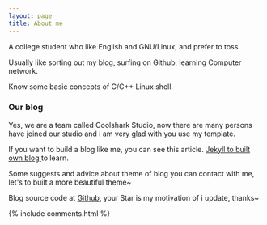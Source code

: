```yaml
---
layout: page
title: About me 
---
```


A college student who like English and GNU/Linux, and prefer to toss.
<p>
Usually like sorting out my blog, surfing on Github, learning Computer network.
<p>
Know some basic concepts of C/C++ Linux shell.
<p>

<h3> Our blog </h3>  

<p>

Yes, we are a team called Coolshark Studio, now there are many persons have joined our studio and i am very glad with you use my template.

<p>

If you want to build a blog like me, you can see this article.
<a href="/2016/10/jekyll_tutorials1/"> Jekyll to built own blog </a>
to learn.

<p>

Some suggests and advice about theme of blog you can contact with me, let's to built a more beautiful theme~

<p> 

Blog source code at <a target="_blank" href='https://github.com/JasonSorria/JasonSorria.github.io/'>Github</a>, your Star is my motivation of i update, thanks~

<p> 

<p> 

<p> 


{% include comments.html %}

